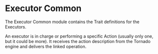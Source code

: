 # Executor Common

The Executor Common module contains the Trait definitions for the Executors.

An executor is in charge or performing a specific Action (usually only one, but it could be more). It receives the action description from the Tornado engine and delivers the linked operation.
